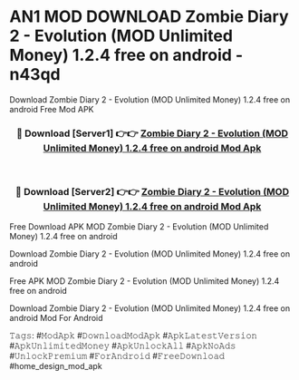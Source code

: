 # AN1 MOD DOWNLOAD Zombie Diary 2 - Evolution (MOD Unlimited Money) 1.2.4 free on android - n43qd
Download Zombie Diary 2 - Evolution (MOD Unlimited Money) 1.2.4 free on android Free Mod APK

<div align="center">
<h3>🔴 Download [Server1] 👉👉 <a href="https://apk-comot.site?title=Zombie_Diary_2_-_Evolution_(MOD_Unlimited_Money)_1.2.4_free_on_android">Zombie Diary 2 - Evolution (MOD Unlimited Money) 1.2.4 free on android Mod Apk</a></h3><br>

<h3>🔴 Download [Server2] 👉👉 <a href="https://apk-comot.site?title=Zombie_Diary_2_-_Evolution_(MOD_Unlimited_Money)_1.2.4_free_on_android">Zombie Diary 2 - Evolution (MOD Unlimited Money) 1.2.4 free on android Mod Apk</a></h3>
</div>


Free Download APK MOD Zombie Diary 2 - Evolution (MOD Unlimited Money) 1.2.4 free on android

Download Zombie Diary 2 - Evolution (MOD Unlimited Money) 1.2.4 free on android 

Free APK MOD Zombie Diary 2 - Evolution (MOD Unlimited Money) 1.2.4 free on android 

Download Zombie Diary 2 - Evolution (MOD Unlimited Money) 1.2.4 free on android Mod For Android

𝚃𝚊𝚐𝚜: #𝙼𝚘𝚍𝙰𝚙𝚔 #𝙳𝚘𝚠𝚗𝚕𝚘𝚊𝚍𝙼𝚘𝚍𝙰𝚙𝚔 #𝙰𝚙𝚔𝙻𝚊𝚝𝚎𝚜𝚝𝚅𝚎𝚛𝚜𝚒𝚘𝚗 #𝙰𝚙𝚔𝚄𝚗𝚕𝚒𝚖𝚒𝚝𝚎𝚍𝙼𝚘𝚗𝚎𝚢 #𝙰𝚙𝚔𝚄𝚗𝚕𝚘𝚌𝚔𝙰𝚕𝚕 #𝙰𝚙𝚔𝙽𝚘𝙰𝚍𝚜 #𝚄𝚗𝚕𝚘𝚌𝚔𝙿𝚛𝚎𝚖𝚒𝚞𝚖 #𝙵𝚘𝚛𝙰𝚗𝚍𝚛𝚘𝚒𝚍 #𝙵𝚛𝚎𝚎𝙳𝚘𝚠𝚗𝚕𝚘𝚊𝚍 #home_design_mod_apk